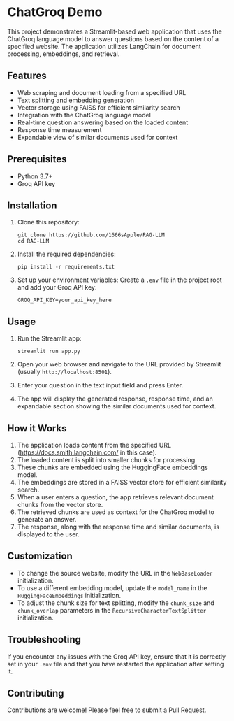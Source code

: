# ChatGroq Demo

This project demonstrates a Streamlit-based web application that uses the ChatGroq language model to answer questions based on the content of a specified website. The application utilizes LangChain for document processing, embeddings, and retrieval.

## Features

- Web scraping and document loading from a specified URL
- Text splitting and embedding generation
- Vector storage using FAISS for efficient similarity search
- Integration with the ChatGroq language model
- Real-time question answering based on the loaded content
- Response time measurement
- Expandable view of similar documents used for context

## Prerequisites

- Python 3.7+
- Groq API key

## Installation

1. Clone this repository:
   ```
   git clone https://github.com/1666sApple/RAG-LLM
   cd RAG-LLM
   ```

2. Install the required dependencies:
   ```
   pip install -r requirements.txt
   ```

3. Set up your environment variables:
   Create a `.env` file in the project root and add your Groq API key:
   ```
   GROQ_API_KEY=your_api_key_here
   ```

## Usage

1. Run the Streamlit app:
   ```
   streamlit run app.py
   ```

2. Open your web browser and navigate to the URL provided by Streamlit (usually `http://localhost:8501`).

3. Enter your question in the text input field and press Enter.

4. The app will display the generated response, response time, and an expandable section showing the similar documents used for context.

## How it Works

1. The application loads content from the specified URL (https://docs.smith.langchain.com/ in this case).
2. The loaded content is split into smaller chunks for processing.
3. These chunks are embedded using the HuggingFace embeddings model.
4. The embeddings are stored in a FAISS vector store for efficient similarity search.
5. When a user enters a question, the app retrieves relevant document chunks from the vector store.
6. The retrieved chunks are used as context for the ChatGroq model to generate an answer.
7. The response, along with the response time and similar documents, is displayed to the user.

## Customization

- To change the source website, modify the URL in the `WebBaseLoader` initialization.
- To use a different embedding model, update the `model_name` in the `HuggingFaceEmbeddings` initialization.
- To adjust the chunk size for text splitting, modify the `chunk_size` and `chunk_overlap` parameters in the `RecursiveCharacterTextSplitter` initialization.

## Troubleshooting

If you encounter any issues with the Groq API key, ensure that it is correctly set in your `.env` file and that you have restarted the application after setting it.

## Contributing

Contributions are welcome! Please feel free to submit a Pull Request.